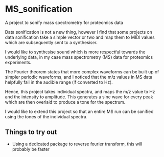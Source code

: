 # MS_sonification
A project to sonify mass spectrometry for proteomics data

Data sonification is not a new thing, however I find that some projects on data sonification take a simple vector or two and map them to MIDI values which are subsequently sent to a synthesiser.

I would like to synthesise sound which is more respectful towards the underlying data, in my case mass spectrometry (MS) data for proteomics experiments.

The Fourier theorem states that more complex waveforms can be built up of simpler periodic waveforms, and I noticed that the m/z values in MS data helpfully fall in the audible range (if converted to Hz).

Hence, this project takes individual spectra, and maps the m/z value to Hz and the intensity to amplitude. This generates a sine wave for every peak which are then overlaid to produce a tone for the spectrum.

I would like to extend this project so that an entire MS run can be sonified using the tones of the individual spectra.

## Things to try out
- Using a dedicated package to reverse fourier transform, this will probably be faster
